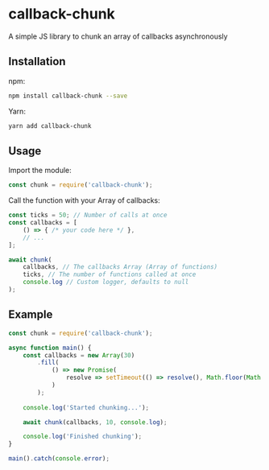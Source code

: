 # callback-chunk

A simple JS library to chunk an array of callbacks asynchronously

## Installation

npm:
```bash
npm install callback-chunk --save
```

Yarn:
```bash
yarn add callback-chunk
```
## Usage

Import the module:
```javascript
const chunk = require('callback-chunk');
```

Call the function with your Array of callbacks:
```javascript
const ticks = 50; // Number of calls at once
const callbacks = [
    () => { /* your code here */ },
    // ...
];

await chunk(
    callbacks, // The callbacks Array (Array of functions)
    ticks, // The number of functions called at once
    console.log // Custom logger, defaults to null
);
```

## Example

```javascript
const chunk = require('callback-chunk');

async function main() {
    const callbacks = new Array(30)
        .fill(
            () => new Promise(
                resolve => setTimeout(() => resolve(), Math.floor(Math.random() * 5000))
            )
        );
    
    console.log('Started chunking...');

    await chunk(callbacks, 10, console.log);

    console.log('Finished chunking');
}

main().catch(console.error);
```